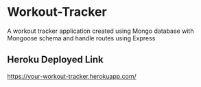 # Workout-Tracker
A workout tracker application created using Mongo database with Mongoose schema and handle routes using Express

## Heroku Deployed Link
https://your-workout-tracker.herokuapp.com/
